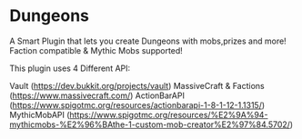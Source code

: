 # Dungeons

A Smart Plugin that lets you create Dungeons with mobs,prizes and more! Faction compatible & Mythic Mobs supported!

This plugin uses 4 Different API:

Vault (https://dev.bukkit.org/projects/vault)
MassiveCraft & Factions (https://www.massivecraft.com/)
ActionBarAPI (https://www.spigotmc.org/resources/actionbarapi-1-8-1-12-1.1315/)
MythicMobAPI (https://www.spigotmc.org/resources/%E2%9A%94-mythicmobs-%E2%96%BAthe-1-custom-mob-creator%E2%97%84.5702/)
